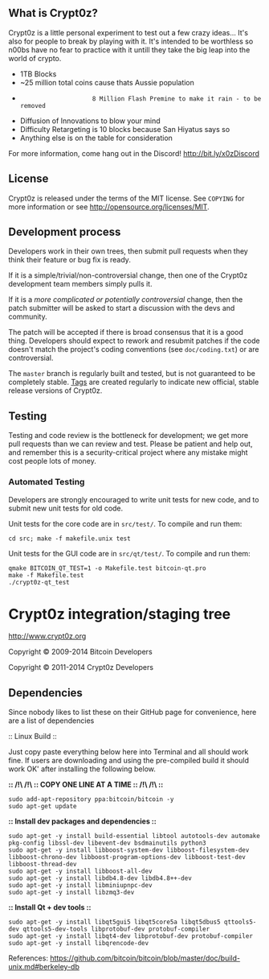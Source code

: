 What is Crypt0z?
----------------

Crypt0z is a little personal experiment to test out a few crazy ideas... It's also for people to break by playing with it. It's intended to be worthless so n00bs have no fear to practice with it untill they take the big leap into the world of crypto.

 - 1TB Blocks
 - ~25 million total coins cause thats Aussie population
 -                         8 Million Flash Premine to make it rain - to be removed
 - Diffusion of Innovations to blow your mind
 - Difficulty Retargeting is 10 blocks because San Hiyatus says so
 - Anything else is on the table for consideration

For more information, come hang out in the Discord! http://bit.ly/x0zDiscord

License
-------

Crypt0z is released under the terms of the MIT license. See `COPYING` for more
information or see http://opensource.org/licenses/MIT.

Development process
-------------------

Developers work in their own trees, then submit pull requests when they think
their feature or bug fix is ready.

If it is a simple/trivial/non-controversial change, then one of the Crypt0z
development team members simply pulls it.

If it is a *more complicated or potentially controversial* change, then the patch
submitter will be asked to start a discussion with the devs and community.

The patch will be accepted if there is broad consensus that it is a good thing.
Developers should expect to rework and resubmit patches if the code doesn't
match the project's coding conventions (see `doc/coding.txt`) or are
controversial.

The `master` branch is regularly built and tested, but is not guaranteed to be
completely stable. [Tags](https://github.com/crypt0z-project/crypt0z/tags) are created
regularly to indicate new official, stable release versions of Crypt0z.

Testing
-------

Testing and code review is the bottleneck for development; we get more pull
requests than we can review and test. Please be patient and help out, and
remember this is a security-critical project where any mistake might cost people
lots of money.

### Automated Testing

Developers are strongly encouraged to write unit tests for new code, and to
submit new unit tests for old code.

Unit tests for the core code are in `src/test/`. To compile and run them:

    cd src; make -f makefile.unix test

Unit tests for the GUI code are in `src/qt/test/`. To compile and run them:

    qmake BITCOIN_QT_TEST=1 -o Makefile.test bitcoin-qt.pro
    make -f Makefile.test
    ./crypt0z-qt_test

Crypt0z integration/staging tree
================================

http://www.crypt0z.org

Copyright © 2009-2014 Bitcoin Developers

Copyright © 2011-2014 Crypt0z Developers


Dependencies
------

Since nobody likes to list these on their GitHub page for convenience, here are a list of dependencies

:: Linux Build ::


Just copy paste everything below here into Terminal and all should work fine.
If users are downloading and using the pre-compiled build it should work OK' after installing the following below.

**:: /!\ /!\ :: COPY ONE LINE AT A TIME :: /!\ /!\ ::**

    sudo add-apt-repository ppa:bitcoin/bitcoin -y
    sudo apt-get update

**:: Install dev packages and dependencies ::**

    sudo apt-get -y install build-essential libtool autotools-dev automake pkg-config libssl-dev libevent-dev bsdmainutils python3
    sudo apt-get -y install libboost-system-dev libboost-filesystem-dev libboost-chrono-dev libboost-program-options-dev libboost-test-dev libboost-thread-dev
    sudo apt-get -y install libboost-all-dev
    sudo apt-get -y install libdb4.8-dev libdb4.8++-dev
    sudo apt-get -y install libminiupnpc-dev
    sudo apt-get -y install libzmq3-dev

**:: Install Qt + dev tools ::**

    sudo apt-get -y install libqt5gui5 libqt5core5a libqt5dbus5 qttools5-dev qttools5-dev-tools libprotobuf-dev protobuf-compiler
    sudo apt-get -y install libqt4-dev libprotobuf-dev protobuf-compiler
    sudo apt-get -y install libqrencode-dev

References: https://github.com/bitcoin/bitcoin/blob/master/doc/build-unix.md#berkeley-db


